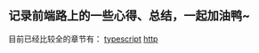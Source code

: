 ## 记录前端路上的一些心得、总结，一起加油鸭~ ##

目前已经比较全的章节有：
[typescript](https://github.com/Flora-wyy/front-end-treasure/tree/main/typescript)
[http](https://github.com/Flora-wyy/front-end-treasure/tree/main/http)